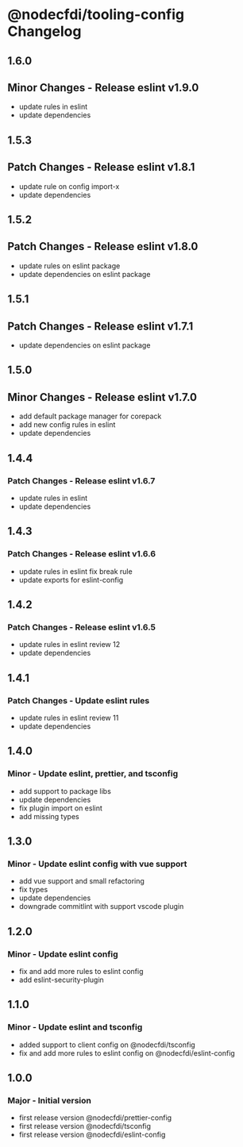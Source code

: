 # @nodecfdi/tooling-config Changelog

## 1.6.0

## Minor Changes - Release eslint v1.9.0

- update rules in eslint
- update dependencies

## 1.5.3

## Patch Changes - Release eslint v1.8.1

- update rule on config import-x
- update dependencies

## 1.5.2

## Patch Changes - Release eslint v1.8.0

- update rules on eslint package
- update dependencies on eslint package

## 1.5.1

## Patch Changes - Release eslint v1.7.1

- update dependencies on eslint package

## 1.5.0

## Minor Changes - Release eslint v1.7.0

- add default package manager for corepack
- add new config rules in eslint
- update dependencies

## 1.4.4

### Patch Changes - Release eslint v1.6.7

- update rules in eslint
- update dependencies

## 1.4.3

### Patch Changes - Release eslint v1.6.6

- update rules in eslint fix break rule
- update exports for eslint-config

## 1.4.2

### Patch Changes - Release eslint v1.6.5

- update rules in eslint review 12
- update dependencies

## 1.4.1

### Patch Changes - Update eslint rules

- update rules in eslint review 11
- update dependencies

## 1.4.0

### Minor - Update eslint, prettier, and tsconfig

- add support to package libs
- update dependencies
- fix plugin import on eslint
- add missing types

## 1.3.0

### Minor - Update eslint config with vue support

- add vue support and small refactoring
- fix types
- update dependencies
- downgrade commitlint with support vscode plugin

## 1.2.0

### Minor - Update eslint config

- fix and add more rules to eslint config
- add eslint-security-plugin

## 1.1.0

### Minor - Update eslint and tsconfig

- added support to client config on @nodecfdi/tsconfig
- fix and add more rules to eslint config on @nodecfdi/eslint-config

## 1.0.0

### Major - Initial version

- first release version @nodecfdi/prettier-config
- first release version @nodecfdi/tsconfig
- first release version @nodecfdi/eslint-config
